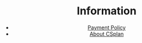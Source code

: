 # Information

- [Payment Policy](/info/payment-policy)
- [About CSplan](/about)

<style lang="scss">
  * {
    text-align: center;
  }
  ul {
    padding-left: 0;
  }
</style>